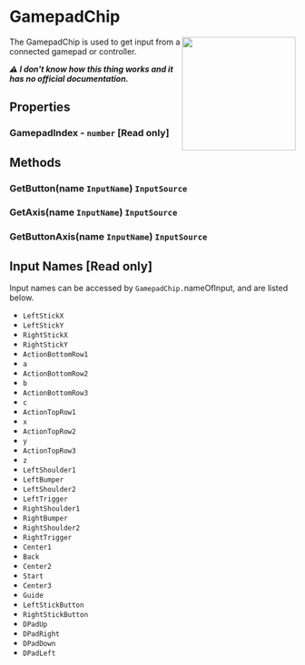 # GamepadChip

<img src="https://docs.retrogadgets.game/api/modules/GamepadChip.png" width="200" align="right">

The GamepadChip is used to get input from a connected gamepad or controller.

***⚠️ I don't know how this thing works and it has no official documentation.***

## Properties

### GamepadIndex - `number` **[Read only]**

## Methods

### GetButton(name `InputName`) `InputSource`

### GetAxis(name `InputName`) `InputSource`

### GetButtonAxis(name `InputName`) `InputSource`

## Input Names **[Read only]**
Input names can be accessed by `GamepadChip.`nameOfInput, and are listed below.
 - `LeftStickX`
 - `LeftStickY`
 - `RightStickX`
 - `RightStickY`
 - `ActionBottomRow1`
 - `a`
 - `ActionBottomRow2`
 - `b`
 - `ActionBottomRow3`
 - `c`
 - `ActionTopRow1`
 - `x`
 - `ActionTopRow2`
 - `y`
 - `ActionTopRow3`
 - `z`
 - `LeftShoulder1`
 - `LeftBumper`
 - `LeftShoulder2`
 - `LeftTrigger`
 - `RightShoulder1`
 - `RightBumper`
 - `RightShoulder2`
 - `RightTrigger`
 - `Center1`
 - `Back`
 - `Center2`
 - `Start`
 - `Center3`
 - `Guide`
 - `LeftStickButton`
 - `RightStickButton`
 - `DPadUp`
 - `DPadRight`
 - `DPadDown`
 - `DPadLeft`